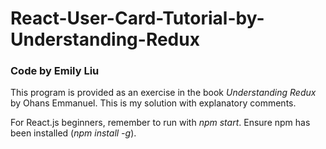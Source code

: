 # React-User-Card-Tutorial-by-Understanding-Redux

### Code by Emily Liu

This program is provided as an exercise in the book *Understanding Redux* by Ohans Emmanuel. This is my solution with explanatory comments.

For React.js beginners, remember to run with *npm start*. Ensure npm has been installed (*npm install -g*).

